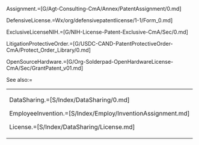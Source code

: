 Assignment.=[G/Agt-Consulting-CmA/Annex/PatentAssignment/0.md]

DefensiveLicense.=Wx/org/defensivepatentlicense/1-1/Form_0.md]

ExclusiveLicenseNIH.=[G/NIH-License-Patent-Exclusive-CmA/Sec/0.md]

LitigationProtectiveOrder.=[G/USDC-CAND-PatentProtectiveOrder-CmA/Protect_Order_Library/0.md]

OpenSourceHardware.=[G/Org-Solderpad-OpenHardwareLicense-CmA/Sec/GrantPatent_v01.md]

See also:=<table><tr><td>

DataSharing.=[S/Index/DataSharing/0.md]

EmployeeInvention.=[S/Index/Employ/InventionAssignment.md]

License.=[S/Index/DataSharing/License.md]